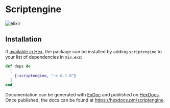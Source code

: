 # Scriptengine

![elixir](https://github.com/github/docs/actions/workflows/elixir.yml/badge.svg)

## Installation

If [available in Hex](https://hex.pm/docs/publish), the package can be installed
by adding `scriptengine` to your list of dependencies in `mix.exs`:

```elixir
def deps do
  [
    {:scriptengine, "~> 0.1.0"}
  ]
end
```

Documentation can be generated with [ExDoc](https://github.com/elixir-lang/ex_doc)
and published on [HexDocs](https://hexdocs.pm). Once published, the docs can
be found at <https://hexdocs.pm/scriptengine>.

